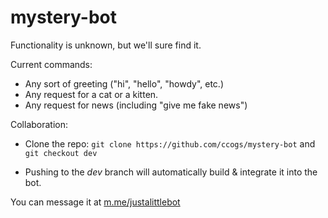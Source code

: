 # mystery-bot

Functionality is unknown, but we'll sure find it. 

Current commands:
* Any sort of greeting ("hi", "hello", "howdy", etc.)
* Any request for a cat or a kitten.
* Any request for news (including "give me fake news")

Collaboration:

* Clone the repo: `git clone https://github.com/ccogs/mystery-bot` and `git checkout dev`

* Pushing to the _dev_ branch will automatically build & integrate it into the bot. 

You can message it at [m.me/justalittlebot](http://m.me/justalittlebot)
